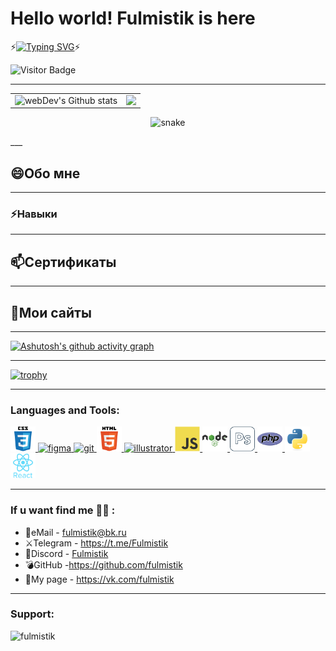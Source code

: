 

# Hello world! Fulmistik is here 

⚡[![Typing SVG](https://readme-typing-svg.herokuapp.com?font=Fira+Code&size=16&pause=1000&color=ed1515&center=true&vCenter=true&random=false&width=435&lines=I+have+been+actively+writing+code;Or+not;No+matter;Z;X;C;ZXC)](https://git.io/typing-svg)⚡

![Visitor Badge](https://visitor-badge.laobi.icu/badge?page_id=fulmistik)

___

<table>
  <tr>
    <td>
      <img align="left" src="http://github-readme-streak-stats.herokuapp.com?user=fulmistik&theme=dark&background=000000" alt="webDev's Github stats" />
    </td>
   <td>
    <img align="left" src="https://github-readme-stats.vercel.app/api/top-langs/?username=fulmistik&layout=compact"/>
   </td>
  </tr>
</table> 

<p align="center">
 <img width="600" src=https://wakatime.com/share/@fulmistik/1ee4257b-16cb-4a3c-8689-d8a39a223bd1.svg alt="snake"/>
</p>
___

## 😄Обо мне



___

### ⚡Навыки


___
## 📫Сертификаты


___
## 🔭Мои сайты

___

[![Ashutosh's github activity graph](https://github-readme-activity-graph.vercel.app/graph?username=fulmistik&theme=github-compact)](https://github.com/fulmistik/github-readme-activity-graph)

___

[![trophy](https://github-profile-trophy.vercel.app/?username=fulmistik)](https://github.com/fulmistik/github-profile-trophy)

___

<p align="left">
</p>
<h3 align="left">Languages and Tools:</h3>
<p align="left"> <a href="https://www.w3schools.com/css/" target="_blank" rel="noreferrer"> <img src="https://raw.githubusercontent.com/devicons/devicon/master/icons/css3/css3-original-wordmark.svg" alt="css3" width="40" height="40"/> </a> <a href="https://www.figma.com/" target="_blank" rel="noreferrer"> <img src="https://www.vectorlogo.zone/logos/figma/figma-icon.svg" alt="figma" width="40" height="40"/> </a> <a href="https://git-scm.com/" target="_blank" rel="noreferrer"> <img src="https://www.vectorlogo.zone/logos/git-scm/git-scm-icon.svg" alt="git" width="40" height="40"/> </a> <a href="https://www.w3.org/html/" target="_blank" rel="noreferrer"> <img src="https://raw.githubusercontent.com/devicons/devicon/master/icons/html5/html5-original-wordmark.svg" alt="html5" width="40" height="40"/> </a> <a href="https://www.adobe.com/in/products/illustrator.html" target="_blank" rel="noreferrer"> <img src="https://www.vectorlogo.zone/logos/adobe_illustrator/adobe_illustrator-icon.svg" alt="illustrator" width="40" height="40"/> </a> <a href="https://developer.mozilla.org/en-US/docs/Web/JavaScript" target="_blank" rel="noreferrer"> <img src="https://raw.githubusercontent.com/devicons/devicon/master/icons/javascript/javascript-original.svg" alt="javascript" width="40" height="40"/> </a> <a href="https://nodejs.org" target="_blank" rel="noreferrer"> <img src="https://raw.githubusercontent.com/devicons/devicon/master/icons/nodejs/nodejs-original-wordmark.svg" alt="nodejs" width="40" height="40"/> </a> <a href="https://www.photoshop.com/en" target="_blank" rel="noreferrer"> <img src="https://raw.githubusercontent.com/devicons/devicon/master/icons/photoshop/photoshop-line.svg" alt="photoshop" width="40" height="40"/> </a> <a href="https://www.php.net" target="_blank" rel="noreferrer"> <img src="https://raw.githubusercontent.com/devicons/devicon/master/icons/php/php-original.svg" alt="php" width="40" height="40"/> </a> <a href="https://www.python.org" target="_blank" rel="noreferrer"> <img src="https://raw.githubusercontent.com/devicons/devicon/master/icons/python/python-original.svg" alt="python" width="40" height="40"/> </a> <a href="https://reactjs.org/" target="_blank" rel="noreferrer"> <img src="https://raw.githubusercontent.com/devicons/devicon/master/icons/react/react-original-wordmark.svg" alt="react" width="40" height="40"/> </a> </p>

___
  ### If u want find me 👨‍🎤 :
- 💌eMail - fulmistik@bk.ru
- ⚔️Telegram - https://t.me/Fulmistik
- 🎪Discord - [Fulmistik](https://discordapp.com/users/414366414217019392/)
- 💣GitHub -https://github.com/fulmistik
- 🌌My page - https://vk.com/fulmistik
___
<h3 align="left">Support:</h3>
<p><a href="https://www.donationalerts.com"> <img align="left" src="https://cdn.ko-fi.com/cdn/kofi3.png?v=3" height="50" width="210" alt="fulmistik" /></a></p><br><br>



<!--
**AWProger/AWProger** is a ✨ _special_ ✨ repository because its `README.md` (this file) appears on your GitHub profile.

Here are some ideas to get you started:

- 🔭 I’m currently working on ...
- 🌱 I’m currently learning ...
- 👯 I’m looking to collaborate on ...
- 🤔 I’m looking for help with ...
- 💬 Ask me about ...
- 📫 How to reach me: ...
- 😄 Pronouns: ...
- ⚡ Fun fact: ...
-->
